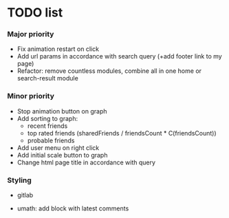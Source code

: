 # TODO list

### Major priority
- Fix animation restart on click
- Add url params in accordance with search query (+add footer link to my page)
- Refactor: remove countless modules, combine all in one home or search-result module

### Minor priority
- Stop animation button on graph
- Add sorting to graph:
  - recent friends
  - top rated friends (sharedFriends / friendsCount * C(friendsCount))
  - probable friends
- Add user menu on right click
- Add initial scale button to graph
- Change html page title in accordance with query

### Styling
- gitlab


- umath: add block with latest comments